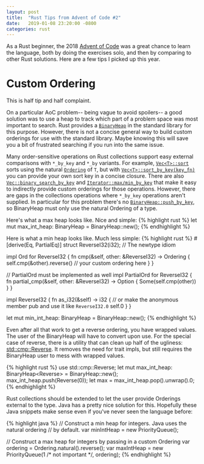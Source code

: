 ```yaml
---
layout: post
title:  "Rust Tips from Advent of Code #2"
date:   2019-01-08 23:20:00 -0800
categories: rust
---
```


As a Rust beginner, the 2018 [Advent of Code][aoc-2018] was a great chance to learn the language, both by doing the exercises solo, and then by comparing to other Rust solutions. Here are a few tips I picked up this year.

Custom Ordering
====================

This is half tip and half complaint.

On a particular AoC problem-- being vague to avoid spoilers-- a good solution was to use a heap to track which part of a problem space was most important to search. Rust provides a [`BinaryHeap`][binary-heap] in the standard library for this purpose. However, there is not a concise general way to build custom orderings for use with the standard library. Maybe knowing this will save you a bit of frustrated searching if you run into the same issue.

Many order-sensitive operations on Rust collections support easy external comparisons with `*_by_key` and `*_by` variants. For example, [`Vec<T>::sort`](https://doc.rust-lang.org/std/vec/struct.Vec.html#method.sort) sorts using the natural [`Ordering`](https://doc.rust-lang.org/std/cmp/enum.Ordering.html) of `T`, but with [`Vec<T>::sort_by_key(key_fn)`](https://doc.rust-lang.org/std/vec/struct.Vec.html#method.sort_by_key) you can provide your own sort key in a concise closure. There are also [`Vec::binary_search_by_key`](https://doc.rust-lang.org/std/vec/struct.Vec.html#method.binary_search_by_key) and [`Iterator::max/min_by_key`](https://doc.rust-lang.org/std/iter/trait.Iterator.html#method.max_by_key) that make it easy to indirectly provide custom orderings for those operations. However, there are gaps in the collections operations where `*_by_key` operations aren't supplied. In particular for this problem there's no [`BinaryHeap::push_by_key`](http://worrydream.com/404notfound), so BinaryHeap must only use the natural Ordering of a type.

Here's what a max heap looks like. Nice and simple:
{% highlight rust %}
let mut max_int_heap: BinaryHeap<i32> = BinaryHeap::new();
{% endhighlight %}

Here is what a min heap looks like. Much less simple:
{% highlight rust %}
#[derive(Eq, PartialEq)]
struct ReverseI32(i32); // The newtype idiom

impl Ord for ReverseI32 {
    fn cmp(&self, other: &ReverseI32) -> Ordering {
        self.cmp(&other).reverse() // your custom ordering here
    }
}

// PartialOrd must be implemented as well
impl PartialOrd for ReverseI32 {
    fn partial_cmp(&self, other: &ReverseI32) -> Option<Ordering> {
        Some(self.cmp(other))
    }
}

impl ReverseI32 {
    fn as_i32(&self) -> i32 {
        // or make the anonymous member pub and use it like `ReverseI32.0`
        self.0
    }
}

let mut min_int_heap: BinaryHeap<ReverseI32> = BinaryHeap::new();
{% endhighlight %}

Even after all that work to get a reverse ordering, you have wrapped values. The user of the BinaryHeap will have to convert upon use. For the special case of reverse, there is a utility that can clean up half of the ugliness: [std::cmp::Reverse][cmp-reverse]. It removes the need for trait impls, but still requires the BinaryHeap user to mess with wrapped values.

{% highlight rust %}
use std::cmp::Reverse;
let mut max_int_heap: BinaryHeap<Reverse<i32>> = BinaryHeap::new();
max_int_heap.push(Reverse(0));
let max = max_int_heap.pop().unwrap().0;
{% endhighlight %}

Rust collections should be extended to let the user provide Orderings external to the type. Java has a pretty nice solution for this. Hopefully these Java snippets make sense even if you've never seen the language before:

{% highlight java %}
// Construct a min heap for integers. Java uses the natural ordering
// by default.
var minIntHeap = new PriorityQueue<Integer>();

// Construct a max heap for integers by passing in a custom Ordering
var ordering = Ordering.natural().reverse();
var maxIntHeap = new PriorityQueue(1 /* not important */, ordering);
{% endhighlight %}


[aoc-2018]: https://adventofcode.com/2018
[binary-heap]: https://doc.rust-lang.org/std/collections/struct.BinaryHeap.html
[java-priority-queue]: https://docs.oracle.com/javase/9/docs/api/java/util/PriorityQueue.html
[python-heapq]: https://www.geeksforgeeks.org/heap-queue-or-heapq-in-python
[cmp-reverse]: https://doc.rust-lang.org/std/cmp/struct.Reverse.html